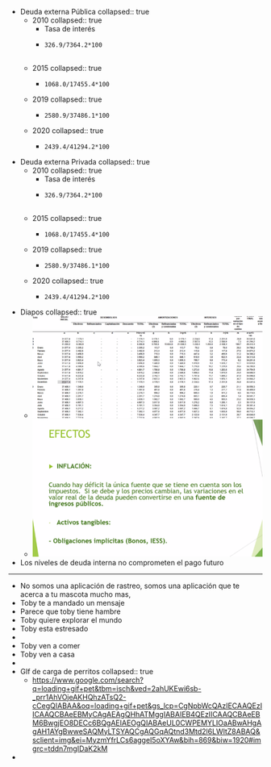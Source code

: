 - Deuda externa Pública
  collapsed:: true
	- 2010
	  collapsed:: true
		- Tasa de interés
		- ```calc
		  326.9/7364.2*100
		  
		  
		  ```
	- 2015
	  collapsed:: true
		- ```calc
		  1068.0/17455.4*100
		  ```
	- 2019
	  collapsed:: true
		- ```calc
		  2580.9/37486.1*100
		  ```
	- 2020
	  collapsed:: true
		- ```calc
		  2439.4/41294.2*100
		  
		  ```
- Deuda externa Privada
  collapsed:: true
	- 2010
	  collapsed:: true
		- Tasa de interés
		- ```calc
		  326.9/7364.2*100
		  
		  
		  ```
	- 2015
	  collapsed:: true
		- ```calc
		  1068.0/17455.4*100
		  ```
	- 2019
	  collapsed:: true
		- ```calc
		  2580.9/37486.1*100
		  ```
	- 2020
	  collapsed:: true
		- ```calc
		  2439.4/41294.2*100
		  
		  ```
- Diapos
  collapsed:: true
	- ![image.png](../assets/image_1642466710060_0.png)
	- ![image.png](../assets/image_1642468393485_0.png)
- Los niveles de deuda interna no comprometen el pago futuro
- ---
- No somos una aplicación de rastreo, somos una aplicación que te acerca a tu mascota mucho mas,
- Toby te a mandado un mensaje
- Parece que toby tiene hambre
- Toby quiere explorar el mundo
- Toby esta estresado
-
- Toby ven a comer
- Toby ven a casa
-
- GIf de carga de perritos
  collapsed:: true
	- https://www.google.com/search?q=loading+gif+pet&tbm=isch&ved=2ahUKEwi6sb-_prr1AhVOjeAKHQhzATsQ2-cCegQIABAA&oq=loading+gif+pet&gs_lcp=CgNpbWcQAzIECAAQEzIICAAQCBAeEBMyCAgAEAgQHhATMggIABAIEB4QEzIICAAQCBAeEBM6BwgjEO8DECc6BQgAEIAEOgQIABAeUL0CWPEMYLIOaABwAHgAgAH1AYgBwweSAQMyLTSYAQCgAQGqAQtnd3Mtd2l6LWltZ8ABAQ&sclient=img&ei=MyzmYfrLCs6aggeI5oXYAw&bih=869&biw=1920#imgrc=tddn7mgIDaK2kM
-